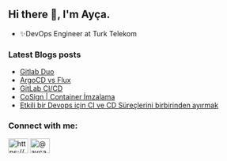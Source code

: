 
<h2 >Hi there 👋, I'm Ayça.</h2>
 
  - ✨DevOps Engineer at Turk Telekom        


### Latest Blogs posts
<!-- BLOG-POST-LIST:START -->
- [Gitlab Duo](https://medium.com/t%C3%BCrk-telekom-bulut-teknolojileri/gitlab-duo-85e164ba2f0d?source=rss-7b35a05877bf------2)
- [ArgoCD vs Flux](https://medium.com/t%C3%BCrk-telekom-bulut-teknolojileri/argocd-vs-flux-e4db436e122f?source=rss-7b35a05877bf------2)
- [GitLab CI/CD](https://medium.com/t%C3%BCrk-telekom-bulut-teknolojileri/gitlab-ci-cd-47b5f9186f38?source=rss-7b35a05877bf------2)
- [CoSign | Container İmzalama](https://medium.com/t%C3%BCrk-telekom-bulut-teknolojileri/cosign-container-i%CC%87mzalama-94fde7e13931?source=rss-7b35a05877bf------2)
- [Etkili bir Devops için CI ve CD Süreçlerini birbirinden ayırmak](https://medium.com/t%C3%BCrk-telekom-bulut-teknolojileri/etkili-bir-devops-i%C3%A7in-ci-ve-cd-s%C3%BCre%C3%A7lerini-birbirinden-ay%C4%B1rmak-ef54fc59556c?source=rss-7b35a05877bf------2)
<!-- BLOG-POST-LIST:END -->

<h3 align="left">Connect with me:</h3>
<p align="left">
<a href="https://linkedin.com/in/https://www.linkedin.com/in/ayca-akcay/" target="blank"><img align="center" src="https://raw.githubusercontent.com/rahuldkjain/github-profile-readme-generator/master/src/images/icons/Social/linked-in-alt.svg" alt="https://www.linkedin.com/in/ayca-akcay/" height="30" width="40" /></a>
<a href="https://medium.com/@aycaakcay" target="blank"><img align="center" src="https://raw.githubusercontent.com/rahuldkjain/github-profile-readme-generator/master/src/images/icons/Social/medium.svg" alt="@aycaakcay" height="30" width="40" /></a>
</p>




<!--
**aycakcayy/aycakcayy** is a ✨ _special_ ✨ repository because its `README.md` (this file) appears on your GitHub profile.

